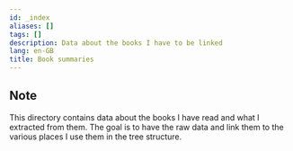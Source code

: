 ```yaml
---
id: _index
aliases: []
tags: []
description: Data about the books I have to be linked
lang: en-GB
title: Book summaries
---
```


## Note

This directory contains data about the books I have read and what I extracted
from them. The goal is to have the raw data and link them to the various places
I use them in the tree structure. 
